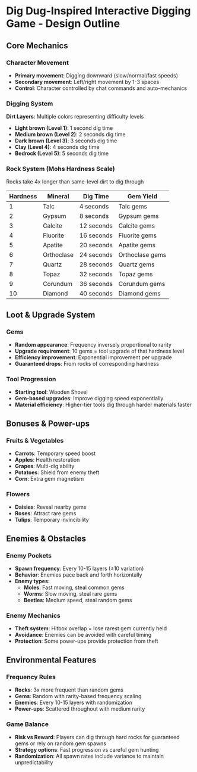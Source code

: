 # Dig Dug-Inspired Interactive Digging Game - Design Outline

## Core Mechanics

### Character Movement
- **Primary movement**: Digging downward (slow/normal/fast speeds)
- **Secondary movement**: Left/right movement by 1-3 spaces
- **Control**: Character controlled by chat commands and auto-mechanics

### Digging System
**Dirt Layers**: Multiple colors representing difficulty levels
- **Light brown (Level 1)**: 1 second dig time
- **Medium brown (Level 2)**: 2 seconds dig time
- **Dark brown (Level 3)**: 3 seconds dig time
- **Clay (Level 4)**: 4 seconds dig time
- **Bedrock (Level 5)**: 5 seconds dig time

### Rock System (Mohs Hardness Scale)
Rocks take 4x longer than same-level dirt to dig through

| Hardness | Mineral | Dig Time | Gem Yield |
|----------|---------|----------|-----------|
| 1 | Talc | 4 seconds | Talc gems |
| 2 | Gypsum | 8 seconds | Gypsum gems |
| 3 | Calcite | 12 seconds | Calcite gems |
| 4 | Fluorite | 16 seconds | Fluorite gems |
| 5 | Apatite | 20 seconds | Apatite gems |
| 6 | Orthoclase | 24 seconds | Orthoclase gems |
| 7 | Quartz | 28 seconds | Quartz gems |
| 8 | Topaz | 32 seconds | Topaz gems |
| 9 | Corundum | 36 seconds | Corundum gems |
| 10 | Diamond | 40 seconds | Diamond gems |

## Loot & Upgrade System

### Gems
- **Random appearance**: Frequency inversely proportional to rarity
- **Upgrade requirement**: 10 gems = tool upgrade of that hardness level
- **Efficiency improvement**: Exponential improvement per upgrade
- **Guaranteed drops**: From rocks of corresponding hardness

### Tool Progression
- **Starting tool**: Wooden Shovel
- **Gem-based upgrades**: Improve digging speed exponentially
- **Material efficiency**: Higher-tier tools dig through harder materials faster

## Bonuses & Power-ups

### Fruits & Vegetables
- **Carrots**: Temporary speed boost
- **Apples**: Health restoration
- **Grapes**: Multi-dig ability
- **Potatoes**: Shield from enemy theft
- **Corn**: Extra gem magnetism

### Flowers
- **Daisies**: Reveal nearby gems
- **Roses**: Attract rare gems
- **Tulips**: Temporary invincibility

## Enemies & Obstacles

### Enemy Pockets
- **Spawn frequency**: Every 10-15 layers (±10 variation)
- **Behavior**: Enemies pace back and forth horizontally
- **Enemy types**:
  - **Moles**: Fast moving, steal common gems
  - **Worms**: Slow moving, steal rare gems
  - **Beetles**: Medium speed, steal random gems

### Enemy Mechanics
- **Theft system**: Hitbox overlap = lose rarest gem currently held
- **Avoidance**: Enemies can be avoided with careful timing
- **Protection**: Some power-ups provide protection from theft

## Environmental Features

### Frequency Rules
- **Rocks**: 3x more frequent than random gems
- **Gems**: Random with rarity-based frequency scaling
- **Enemies**: Every 10-15 layers with randomization
- **Power-ups**: Scattered throughout with medium rarity

### Game Balance
- **Risk vs Reward**: Players can dig through hard rocks for guaranteed gems or rely on random gem spawns
- **Strategy options**: Fast progression vs careful gem hunting
- **Randomization**: All spawn rates include variance to maintain unpredictability